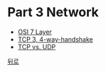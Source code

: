 # Part 3 Network

- [OSI 7 Layer](https://github.com/timobyjin02/Computer-Science/blob/main/Network/Content/OSI_7_Layer.md)
- [TCP 3, 4-way-handshake]()
- [TCP vs. UDP]()

[뒤로](https://github.com/timobyjin02/Computer-Science)
